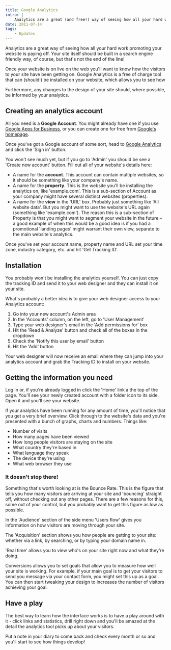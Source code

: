 ```yaml
---
title: Google Analytics
intro: |
    Analytics are a great (and free!) way of seeing how all your hard work promoting your website is paying off…
date: 2011-07-14
tags:
    - Updates
---
```


Analytics are a great way of seeing how all your hard work promoting your website is paying off. Your site itself should be built in a search engine friendly way, of course, but that's not the end of the line!

Once your website is on live on the web you'll want to know how the visitors to your site have been getting on. Google Analytics is a free of charge tool that can (should!) be installed on your website, which allows you to see how

Furthermore, any changes to the design of your site should, where possible, be informed by your analytics.



## Creating an analytics account

All you need is a **Google Account**. You might already have one if you use [Google Apps for Business](/blog/switching-to-gmail), or you can create one for free from [Google's homepage](https://www.google.co.uk).

Once you've got a Google account of some sort, head to [Google Analytics](https://www.google.com/analytics/) and click the 'Sign in' button.

You won't see much yet, but if you go to 'Admin' you should be see a 'Create new account' button. Fill out all of your website's details here:

+ A name for the **account**. This account can contain multiple websites, so it should be something like your company's name.
+ A name for the **property**. This is the website you'll be installing the analytics on, like 'example.com'. This is a sub-section of Account as your company might have several distinct websites (properties).
+ A name for the **view** in the 'URL' box. Probably just something like 'All website data'. But you might want to use the website's URL again (something like 'example.com'). The reason this is a sub-section of Property is that you might want to segment your website in the future – a good example of when this would be a good idea is if you had a promotional 'landing pages' might warrant their own view, separate to the main website's analytics.

Once you've set your account name, property name and URL set your time zone, industry category, etc. and hit 'Get Tracking ID'.



## Installation

You probably won't be installing the analytics yourself. You can just copy the tracking ID and send it to your web designer and they can install it on your site.

What's probably a better idea is to give your web designer access to your Analytics account:

1. Go into your new account's Admin area
2. In the 'Accounts' column, on the left, go to 'User Management'
3. Type your web designer's email in the 'Add permissions for' box
4. Hit the 'Read & Analyze' button and check all of the boxes in the dropdown
5. Check the 'Notify this user by email' button
6. Hit the 'Add' button

Your web designer will now receive an email where they can jump into your analytics account and grab the Tracking ID to install on your website.





## Getting the information you need

Log in or, if you're already logged in click the 'Home' link a the top of the page. You'll see your newly created account with a folder icon to its side. Open it and you'll see your website.

If your analytics have been running for any amount of time, you'll notice that you get a very brief overview. Click through to the website's data and you're presented with a bunch of graphs, charts and numbers. Things like:

+ Number of visits
+ How many pages have been viewed
+ How long people visitors are staying on the site
+ What country they're based in
+ What language they speak
+ The device they're using
+ What web browser they use



### It doesn't stop there!

Something that's worth looking at is the Bounce Rate. This is the figure that tells you how many visitors are arriving at your site and 'bouncing' straight off, without checking out any other pages. There are a few reasons for this, some out of your control, but you probably want to get this figure as low as possible.

In the 'Audience' section of the side menu 'Users flow' gives you information on how visitors are moving through your site.

The 'Acquisition' section shows you how people are getting to your site: whether via a link, by searching, or by typing your domain name in.

'Real time' allows you to view who's on your site right now and what they're doing.

Conversions allows you to set goals that allow you to measure how well your site is working. For example, if your main goal is to get your visitors to send you message via your contact form, you might set this up as a goal. You can then start tweaking your design to increases the number of visitors achieving your goal.



## Have a play

The best way to learn how the interface works is to have a play around with it - click links and statistics, drill right down and you'll be amazed at the detail the analytics tool picks up about your visitors.

Put a note in your diary to come back and check every month or so and you'll start to see how things develop!
